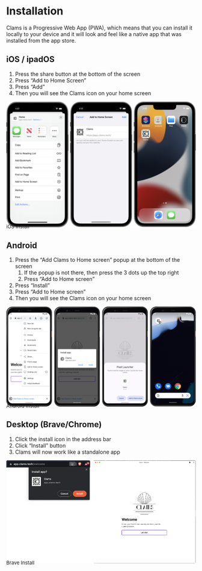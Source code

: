 # Installation

Clams is a Progressive Web App (PWA), which means that you can install it locally to your device and it will look and feel like a native app that was installed from the app store.

## iOS / ipadOS

1. Press the share button at the bottom of the screen
2. Press “Add to Home Screen”
3. Press “Add”
4. Then you will see the Clams icon on your home screen

<img alt="iOS install" src="../assets/installation-ios.png">
<figcaption style='font-size: small; margin: -1em 0 2em 0;'>iOS Install</figcaption>

## Android

1. Press the “Add Clams to Home screen” popup at the bottom of the screen
   1. If the popup is not there, then press the 3 dots up the top right
   2. Press “Add to Home screen”
2. Press “Install”
3. Press “Add to Home screen”
4. Then you will see the Clams icon on your home screen

<img alt="Android install" src="../assets/installation-android.png">
<figcaption style='font-size: small; margin: -1em 0 2em 0;'>Android Install</figcaption>

## Desktop (Brave/Chrome)

1. Click the install icon in the address bar
2. Click “Install” button
3. Clams will now work like a standalone app

<img alt="Brave install" src="../assets/installation-brave.png">
<figcaption style='font-size: small; margin: -1em 0 2em 0;'>Brave Install</figcaption>
